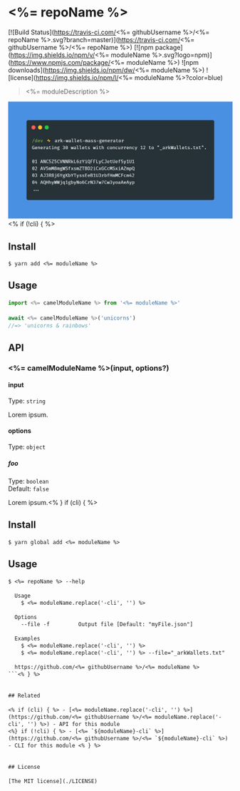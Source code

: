 # <%= repoName %>
[![Build Status](https://travis-ci.com/<%= githubUsername %>/<%= repoName %>.svg?branch=master)](https://travis-ci.com/<%= githubUsername %>/<%= repoName %>) [![npm package](https://img.shields.io/npm/v/<%= moduleName %>.svg?logo=npm)](https://www.npmjs.com/package/<%= moduleName %>) ![npm downloads](https://img.shields.io/npm/dw/<%= moduleName %>) ![license](https://img.shields.io/npm/l/<%= moduleName %>?color=blue)

> <%= moduleDescription %>

![Screenshot](./screenshot.png)<% if (!cli) { %>


## Install

```
$ yarn add <%= moduleName %>
```


## Usage

```js
import <%= camelModuleName %> from '<%= moduleName %>'

await <%= camelModuleName %>('unicorns')
//=> 'unicorns & rainbows'
```


## API

### <%= camelModuleName %>(input, options?)

#### input

Type: `string`

Lorem ipsum.

#### options

Type: `object`

##### foo

Type: `boolean`\
Default: `false`

Lorem ipsum.<% } if (cli) { %>


## Install

```
$ yarn global add <%= moduleName %>
```

## Usage

```
$ <%= repoName %> --help

  Usage
    $ <%= moduleName.replace('-cli', '') %>
  
  Options
    --file -f         Output file [Default: "myFile.json"]

  Examples
    $ <%= moduleName.replace('-cli', '') %>
    $ <%= moduleName.replace('-cli', '') %> --file="_arkWallets.txt"

  https://github.com/<%= githubUsername %>/<%= moduleName %>
```<% } %>


## Related

<% if (cli) { %> - [<%= moduleName.replace('-cli', '') %>](https://github.com/<%= githubUsername %>/<%= moduleName.replace('-cli', '') %>) - API for this module
<%} if (!cli) { %> - [<%= `${moduleName}-cli` %>](https://github.com/<%= githubUsername %>/<%= `${moduleName}-cli` %>) - CLI for this module <% } %>


## License

[The MIT license](./LICENSE)
